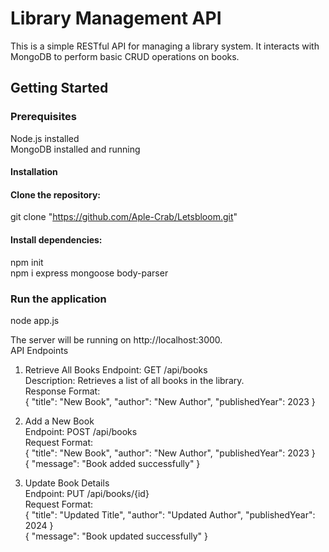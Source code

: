 # Library Management API

This is a simple RESTful API for managing a library system. It interacts with MongoDB to perform basic CRUD operations on books.

## Getting Started
### Prerequisites
Node.js installed<br>
MongoDB installed and running<br>
#### Installation
#### Clone the repository:

git clone "https://github.com/Aple-Crab/Letsbloom.git"

#### Install dependencies:

npm init<br>
npm i express mongoose body-parser<br>

### Run the application
node app.js

The server will be running on http://localhost:3000.<br>
API Endpoints
1. Retrieve All Books
Endpoint: GET /api/books<br>
Description: Retrieves a list of all books in the library.<br>
Response Format:<br>
{
  "title": "New Book",
  "author": "New Author",
  "publishedYear": 2023
}

2. Add a New Book<br>
Endpoint: POST /api/books<br>
Request Format:<br>
{
  "title": "New Book",
  "author": "New Author",
  "publishedYear": 2023
}<br>
{
  "message": "Book added successfully"
}
3. Update Book Details<br>
Endpoint: PUT /api/books/{id}<br>
Request Format:<br>
{
  "title": "Updated Title",
  "author": "Updated Author",
  "publishedYear": 2024
}<br>
{
  "message": "Book updated successfully"
}

